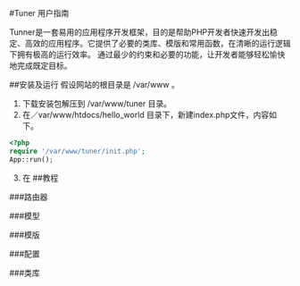 #Tuner 用户指南

Tunner是一套易用的应用程序开发框架，目的是帮助PHP开发者快速开发出稳定、高效的应用程序。它提供了必要的类库、模版和常用函数，在清晰的运行逻辑下拥有极高的运行效率。
通过最少的约束和必要的功能，让开发者能够轻松愉快地完成既定目标。

##安装及运行
假设网站的根目录是 /var/www 。

1. 下载安装包解压到 /var/www/tuner 目录。
2. 在／var/www/htdocs/hello_world 目录下，新建index.php文件，内容如下。

```php
<?php
require '/var/www/tuner/init.php';
App::run();
```
3. 在
##教程

###路由器

###模型

###模版

###配置

###类库
